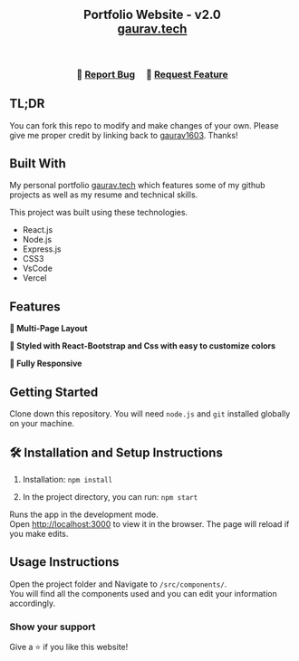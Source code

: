 <h2 align="center">
  Portfolio Website - v2.0<br/>
  <a href="https://portfoliogaurav-psi.vercel.app/" target="_blank">gaurav.tech</a>
</h2>

<br/>

<center>

<!-- [![forthebadge](https://forthebadge.com/images/badges/built-with-love.svg)](https://forthebadge.com) &nbsp;
[![forthebadge](https://forthebadge.com/images/badges/made-with-javascript.svg)](https://forthebadge.com) &nbsp;
[![forthebadge](https://forthebadge.com/images/badges/open-source.svg)](https://forthebadge.com) &nbsp;
![GitHub Repo stars](https://img.shields.io/github/stars/gaurav1603/Portfolio?color=red&logo=github&style=for-the-badge) &nbsp;
![GitHub forks](https://img.shields.io/github/forks/gaurav1603/Portfolio?color=red&logo=github&style=for-the-badge) -->

</center>

<h3 align="center">
    🔹
    <a href="https://github.com/gaurav1603/Portfolio/issues">Report Bug</a> &nbsp; &nbsp;
    🔹
    <a href="https://github.com/gaurav1603/Portfolio/issues">Request Feature</a>
</h3>

## TL;DR

You can fork this repo to modify and make changes of your own. Please give me proper credit by linking back to [gaurav1603](https://github.com/gaurav1603/Portfolio). Thanks!

## Built With

My personal portfolio <a href="https://portfoliogaurav-psi.vercel.app/" target="_blank">gaurav.tech</a> which features some of my github projects as well as my resume and technical skills.<br/>

This project was built using these technologies.

- React.js
- Node.js
- Express.js
- CSS3
- VsCode
- Vercel

## Features

**📖 Multi-Page Layout**

**🎨 Styled with React-Bootstrap and Css with easy to customize colors**

**📱 Fully Responsive**

## Getting Started

Clone down this repository. You will need `node.js` and `git` installed globally on your machine.

## 🛠 Installation and Setup Instructions

1. Installation: `npm install`

2. In the project directory, you can run: `npm start`

Runs the app in the development mode.\
Open [http://localhost:3000](http://localhost:3000) to view it in the browser.
The page will reload if you make edits.

## Usage Instructions

Open the project folder and Navigate to `/src/components/`. <br/>
You will find all the components used and you can edit your information accordingly.

### Show your support

Give a ⭐ if you like this website!
